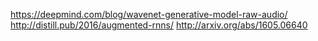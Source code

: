 https://deepmind.com/blog/wavenet-generative-model-raw-audio/
http://distill.pub/2016/augmented-rnns/
http://arxiv.org/abs/1605.06640
